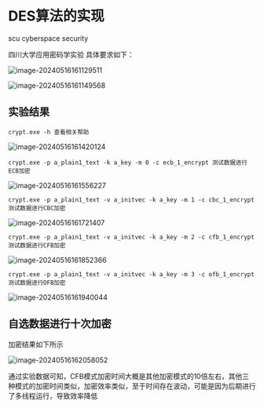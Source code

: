 # DES算法的实现

scu cyberspace security

四川大学应用密码学实验 具体要求如下：

![image-20240516161129511](https://raw.githubusercontent.com/ikun123234/image_repo/main/image/image-20240516161129511.png)

![image-20240516161149568](https://raw.githubusercontent.com/ikun123234/image_repo/main/image/image-20240516161149568.png)

## 实验结果

`crypt.exe -h 查看相关帮助`

![image-20240516161420124](https://raw.githubusercontent.com/ikun123234/image_repo/main/image/image-20240516161420124.png)

`crypt.exe -p a_plain1_text -k a_key -m 0 -c ecb_1_encrypt 测试数据进行ECB加密`

![image-20240516161556227](https://raw.githubusercontent.com/ikun123234/image_repo/main/image/image-20240516161556227.png)

`crypt.exe -p a_plain1_text -v a_initvec -k a_key -m 1 -c cbc_1_encrypt 测试数据进行CBC加密`

![image-20240516161721407](https://raw.githubusercontent.com/ikun123234/image_repo/main/image/image-20240516161721407.png)

`crypt.exe -p a_plain1_text -v a_initvec -k a_key -m 2 -c cfb_1_encrypt 测试数据进行CFB加密`

![image-20240516161852366](https://raw.githubusercontent.com/ikun123234/image_repo/main/image/image-20240516161852366.png)

`crypt.exe -p a_plain1_text -v a_initvec -k a_key -m 3 -c ofb_1_encrypt 测试数据进行OFB加密`

![image-20240516161940044](https://raw.githubusercontent.com/ikun123234/image_repo/main/image/image-20240516161940044.png)

## 自选数据进行十次加密

加密结果如下所示

![image-20240516162058052](https://raw.githubusercontent.com/ikun123234/image_repo/main/image/image-20240516162058052.png)

通过实验数据可知，CFB模式加密时间大概是其他加密模式的10倍左右，其他三种模式的加密时间类似，加密效率类似，至于时间存在波动，可能是因为后期进行了多线程运行，导致效率降低